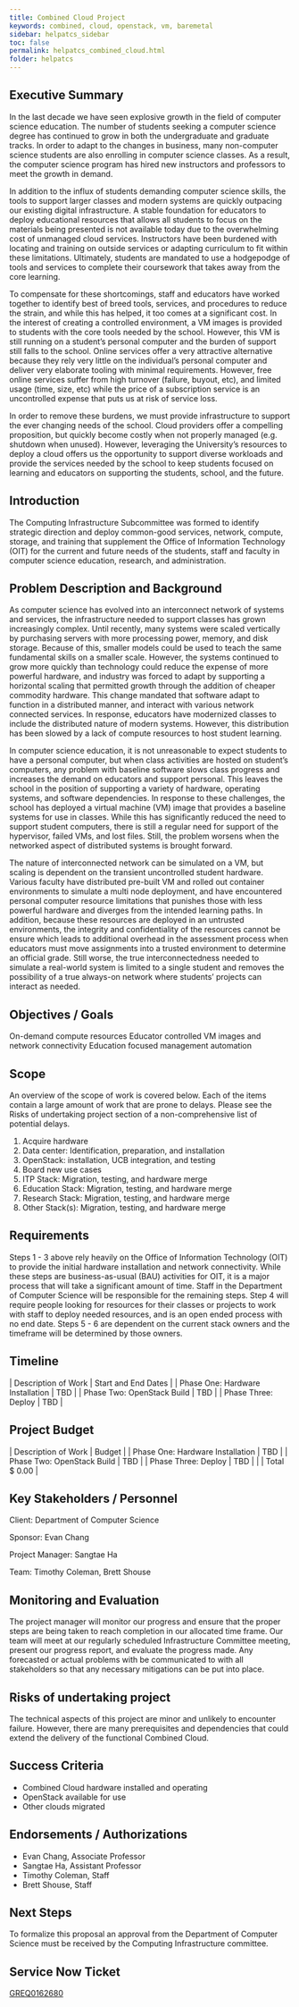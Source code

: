 ```yaml
---
title: Combined Cloud Project
keywords: combined, cloud, openstack, vm, baremetal
sidebar: helpatcs_sidebar
toc: false
permalink: helpatcs_combined_cloud.html
folder: helpatcs
---
```


## Executive Summary

In the last decade we have seen explosive growth in the field of computer science education. The number of students seeking a computer science degree has continued to grow in both the undergraduate and graduate tracks. In order to adapt to the changes in business, many non-computer science students are also enrolling in computer science classes. As a result, the computer science program has hired new instructors and professors to meet the growth in demand.

In addition to the influx of students demanding computer science skills, the tools to support larger classes and modern systems are quickly outpacing our existing digital infrastructure. A stable foundation for educators to deploy educational resources that allows all students to focus on the materials being presented is not available today due to the overwhelming cost of unmanaged cloud services. Instructors have been burdened with locating and training on outside services or adapting curriculum to fit within these limitations. Ultimately, students are mandated to use a hodgepodge of tools and services to complete their coursework that takes away from the core learning.

To compensate for these shortcomings, staff and educators have worked together to identify best of breed tools, services, and procedures to reduce the strain, and while this has helped, it too comes at a significant cost. In the interest of creating a controlled environment, a VM images is provided to students with the core tools needed by the school. However, this VM is still running on a student’s personal computer and the burden of support still falls to the school. Online services offer a very attractive alternative because they rely very little on the individual’s personal computer and deliver very elaborate tooling with minimal requirements. However, free online services suffer from high turnover (failure, buyout, etc), and limited usage (time, size, etc) while the price of a subscription service is an uncontrolled expense that puts us at risk of service loss.

In order to remove these burdens, we must provide infrastructure to support the ever changing needs of the school. Cloud providers offer a compelling proposition, but quickly become costly when not properly managed (e.g. shutdown when unused). However, leveraging the University’s resources to deploy a cloud offers us the opportunity to support diverse workloads and provide the services needed by the school to keep students focused on learning and educators on supporting the students, school, and the future.



## Introduction

The Computing Infrastructure Subcommittee was formed to identify strategic direction and deploy common-good services, network, compute, storage, and training that supplement the Office of Information Technology (OIT) for the current and future needs of the students, staff and faculty in computer science education, research, and administration.



## Problem Description and Background

As computer science has evolved into an interconnect network of systems and services, the infrastructure needed to support classes has grown increasingly complex. Until recently, many systems were scaled vertically by purchasing servers with more processing power, memory, and disk storage. Because of this, smaller models could be used to teach the same fundamental skills on a smaller scale. However, the systems continued to grow more quickly than technology could reduce the expense of more powerful hardware, and industry was forced to adapt by supporting a horizontal scaling that permitted growth through the addition of cheaper commodity hardware. This change mandated that software adapt to function in a distributed manner, and interact with various network connected services. In response, educators have modernized classes to include the distributed nature of modern systems. However, this distribution has been slowed by a lack of compute resources to host student learning.

In computer science education, it is not unreasonable to expect students to have a personal computer, but when class activities are hosted on student’s computers, any problem with baseline software slows class progress and increases the demand on educators and support personal. This leaves the school in the position of supporting a variety of hardware, operating systems, and software dependencies. In response to these challenges, the school has deployed a virtual machine (VM) image that provides a baseline systems for use in classes. While this has significantly reduced the need to support student computers, there is still a regular need for support of the hypervisor, failed VMs, and lost files. Still, the problem worsens when the networked aspect of distributed systems is brought forward.

The nature of interconnected network can be simulated on a VM, but scaling is dependent on the transient uncontrolled student hardware. Various faculty have distributed pre-built VM and rolled out container environments to simulate a multi node deployment, and have encountered personal computer resource limitations that punishes those with less powerful hardware and diverges from the intended learning paths. In addition, because these resources are deployed in an untrusted environments, the integrity and confidentiality of the resources cannot be ensure which leads to additional overhead in the assessment process when educators must move assignments into a trusted environment to determine an official grade. Still worse, the true interconnectedness needed to simulate a real-world system is limited to a single student and removes the possibility of a true always-on network where students’ projects can interact as needed.     

## Objectives / Goals

On-demand compute resources
Educator controlled VM images and network connectivity
Education focused management automation

## Scope

An overview of the scope of work is covered below. Each of the items contain a large amount of work that are prone to delays. Please see the Risks of undertaking project section of a non-comprehensive list of potential delays.

1. Acquire hardware
2. Data center: Identification, preparation, and installation
3. OpenStack: installation, UCB integration, and testing
4. Board new use cases
5. ITP Stack: Migration, testing, and hardware merge
6. Education Stack: Migration, testing, and hardware merge
7. Research Stack: Migration, testing, and hardware merge
8. Other Stack(s): Migration, testing, and hardware merge


## Requirements
Steps 1 - 3 above rely heavily on the Office of Information Technology (OIT) to provide the initial hardware installation and network connectivity. While these steps are business-as-usual (BAU) activities for OIT, it is a major process that will take a significant amount of time.  Staff in the Department of Computer Science will be responsible for the remaining steps. Step 4 will require people looking for resources for their classes or projects to work with staff to deploy needed resources, and is an open ended process with no end date. Steps 5 - 6 are dependent on the current stack owners and the timeframe will be determined by those owners.

## Timeline

| Description of Work | Start and End Dates |
| Phase One: Hardware Installation | TBD |
| Phase Two: OpenStack Build | TBD |
| Phase Three: Deploy | TBD |




## Project Budget

| Description of Work | Budget |
| Phase One: Hardware Installation | TBD |
| Phase Two: OpenStack Build |  TBD |
| Phase Three: Deploy | TBD |
|  | Total $  0.00 |




## Key Stakeholders / Personnel

Client: Department of Computer Science

Sponsor: Evan Chang

Project Manager: Sangtae Ha

Team: Timothy Coleman, Brett Shouse




## Monitoring and Evaluation

The project manager will monitor our progress and ensure that the proper steps are being taken to reach completion in our allocated time frame. Our team will meet at our regularly scheduled Infrastructure Committee meeting, present our progress report, and evaluate the progress made. Any forecasted or actual problems with be communicated to with all stakeholders so that any necessary mitigations can be put into place.


## Risks of undertaking project

The technical aspects of this project are minor and unlikely to encounter failure. However, there are many prerequisites and dependencies that could extend the delivery of the functional Combined Cloud.



## Success Criteria

* Combined Cloud hardware installed and operating
* OpenStack available for use
* Other clouds migrated




## Endorsements / Authorizations
* Evan Chang, Associate Professor
* Sangtae Ha, Assistant Professor
* Timothy Coleman, Staff
* Brett Shouse, Staff


## Next Steps

To formalize this proposal an approval from the Department of Computer Science must be received by the Computing Infrastructure committee.

## Service Now Ticket

[GREQ0162680](https://colorado.service-now.com/sncms/view.do?sysparm_document_key=task,a61cf126db40dbc02a8c13141b96192a)
